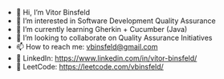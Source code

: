 - 👋  Hi, I’m Vitor Binsfeld
- 👀  I’m interested in Software Development Quality Assurance
- 🌱  I’m currently learning Gherkin + Cucumber (Java)
- 💞️  I’m looking to collaborate on Quality Assurance Initiatives
- 📫  How to reach me: vbinsfeld@gmail.com 
- 👔  LinkedIn: https://www.linkedin.com/in/vítor-binsfeld/
- 🔬  LeetCode: https://leetcode.com/vbinsfeld/ 


<!---
vbinsfeld/vbinsfeld is a ✨ special ✨ repository because its `README.md` (this file) appears on your GitHub profile.
You can click the Preview link to take a look at your changes.
--->
